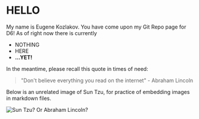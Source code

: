 # HELLO  

My name is Eugene Kozlakov. You have come upon my Git Repo page for D6! As of right now there is currently  
  - NOTHING
  - HERE
  - **...YET!**

In the meantime, please recall this quote in times of need:  

  > "Don't believe everything you read on the internet" - Abraham Lincoln  
 
 Below is an unrelated image of Sun Tzu, for practice of embedding images in markdown files.
 
 ![Sun Tzu? Or Abraham Lincoln?](https://en.wikipedia.org/wiki/File:%E5%90%B4%E5%8F%B8%E9%A9%AC%E5%AD%99%E6%AD%A6.jpg)

